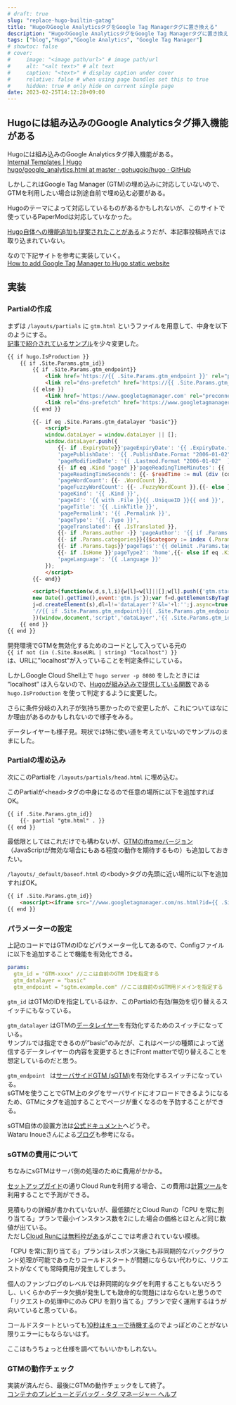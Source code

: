```yaml
---
# draft: true
slug: "replace-hugo-builtin-gatag"
title: "HugoのGoogle AnalyticsタグをGoogle Tag Managerタグに置き換える"
description: "HugoのGoogle AnalyticsタグをGoogle Tag Managerタグに置き換える方法"
tags: ["blog","Hugo","Google Analytics", "Google Tag Manager"]
# showtoc: false
# cover:
#     image: "<image path/url>" # image path/url
#     alt: "<alt text>" # alt text
#     caption: "<text>" # display caption under cover
#     relative: false # when using page bundles set this to true
#     hidden: true # only hide on current single page
date: 2023-02-25T14:12:28+09:00
---
```


## Hugoには組み込みのGoogle Analyticsタグ挿入機能がある

Hugoには組み込みのGoogle Analyticsタグ挿入機能がある。 \
[Internal Templates | Hugo](https://gohugo.io/templates/internal/#google-analytics) \
[hugo/google_analytics.html at master · gohugoio/hugo · GitHub](https://github.com/gohugoio/hugo/blob/master/tpl/tplimpl/embedded/templates/google_analytics.html)

しかしこれはGoogle Tag Manager (GTM)の埋め込みに対応していないので、GTMを利用したい場合は別途自前で埋め込む必要がある。

Hugoのテーマによって対応しているものがあるかもしれないが、このサイトで使っているPaperModは対応していなかった。

[Hugo自体への機能追加も提案されたことがある](https://github.com/gohugoio/hugo/pull/3956)ようだが、本記事投稿時点では取り込まれていない。

なので下記サイトを参考に実装していく。 \
[How to add Google Tag Manager to Hugo static website](https://martijnvanvreeden.nl/how-to-add-google-tag-manager-to-hugo-static-website/)


## 実装


### Partialの作成

まずは `/layouts/partials` に `gtm.html` というファイルを用意して、中身を以下のようにする。 \
[記事で紹介されているサンプル](https://github.com/martijnvv/GTM-integration-Hugo)を少々変更した。


```html
{{ if hugo.IsProduction }}
    {{ if .Site.Params.gtm_id}}
        {{ if .Site.Params.gtm_endpoint}}
            <link href='https://{{ .Site.Params.gtm_endpoint }}' rel="preconnect" crossorigin>
            <link rel="dns-prefetch" href='https://{{ .Site.Params.gtm_endpoint }}'>
        {{ else }}
            <link href='https://www.googletagmanager.com' rel="preconnect" crossorigin>
            <link rel="dns-prefetch" href='https://www.googletagmanager.com'>
        {{ end }}

        {{- if eq .Site.Params.gtm_datalayer "basic"}}
            <script>
            window.dataLayer = window.dataLayer || [];
            window.dataLayer.push({
                {{- if .ExpiryDate}}'pageExpiryDate': '{{ .ExpiryDate.format  "2006-01-02"  }}',{{- end }}
                'pagePublishDate': '{{ .PublishDate.Format "2006-01-02" }}',
                'pageModifiedDate': '{{ .Lastmod.Format "2006-01-02"  }}',
                {{- if eq .Kind "page" }}'pageReadingTimeMinutes': {{ .ReadingTime }},
                'pageReadingTimeSeconds': {{- $readTime := mul (div (countwords .Content) 220.0) 60 }}{{- math.Round $readTime}},
                'pageWordCount': {{- .WordCount }},
                'pageFuzzyWordCount': {{- .FuzzyWordCount }},{{- else }}{{- end }}
                'pageKind': '{{ .Kind }}',
                'pageId': '{{ with .File }}{{ .UniqueID }}{{ end }}',
                'pageTitle': '{{ .LinkTitle }}',
                'pagePermalink': '{{ .Permalink }}',
                'pageType': '{{ .Type }}',
                'pageTranslated': {{ .IsTranslated }},
                {{- if .Params.author -}} 'pageAuthor': '{{ if .Params.author -}}{{ .Params.author }}{{- else if .Site.Author.name -}}{{ .Site.Author.name }}{{- end }}',{{- end }}	
                {{- if .Params.categories}}{{$category := index (.Params.categories) 0}}'pageCategory':'{{ $category }}', {{- end }}
                {{- if .Params.tags}}'pageTags':'{{ delimit .Params.tags "|" }}', {{- end }}
                {{- if .IsHome }}'pageType2': 'home',{{- else if eq .Kind "taxonomy" }}'pageType2': 'tag',{{- else if eq .Type "page" }}'pageType2': 'page',{{- else }}'pageType2': 'post',{{- end }}
                'pageLanguage': '{{ .Language }}'
            });
            </script>
        {{- end}}

        <script>(function(w,d,s,l,i){w[l]=w[l]||[];w[l].push({'gtm.start':
        new Date().getTime(),event:'gtm.js'});var f=d.getElementsByTagName(s)[0],
        j=d.createElement(s),dl=l!='dataLayer'?'&l='+l:'';j.async=true;j.src=
        '//{{ if .Site.Params.gtm_endpoint}}{{ .Site.Params.gtm_endpoint }}{{ else }}www.googletagmanager.com{{ end }}/gtm.js?id='+i+dl;f.parentNode.insertBefore(j,f);
        })(window,document,'script','dataLayer','{{ .Site.Params.gtm_id }}');</script>
    {{ end }}
{{ end }}
```


開発環境でGTMを無効化するためのコードとして入っている元の \
 `{{ if not (in (.Site.BaseURL | string) "localhost") }}`  \
は、URLに”localhost”が入っていることを判定条件にしている。

しかしGoogle Cloud Shell上で `hugo server -p 8080` をしたときには “localhost” は入らないので、[Hugoが組み込みで提供している関数](https://gohugo.io/functions/hugo/)である `hugo.IsProduction` を使って判定するように変更した。

さらに条件分岐の入れ子が気持ち悪かったので変更したが、これについてはなにか理由があるのかもしれないので様子をみる。

データレイヤーも様子見。現状では特に使い道を考えていないのでサンプルのままにした。


### Partialの埋め込み

次にこのPartialを `/layouts/partials/head.html` に埋め込む。

このPartialが&lt;head>タグの中身になるので任意の場所に以下を追加すればOK。


```html
{{ if .Site.Params.gtm_id}}
    {{- partial "gtm.html" . }}
{{ end }}
```


最低限としてはこれだけでも構わないが、[GTMのiframeバージョン](https://developers.google.com/tag-manager/quickstart?hl=ja)（JavaScriptが無効な場合にもある程度の動作を期待するもの）も追加しておきたい。

`/layouts/_default/baseof.html` の&lt;body>タグの先頭に近い場所に以下を追加すればOK。


```html
{{ if .Site.Params.gtm_id}}
    <noscript><iframe src="//www.googletagmanager.com/ns.html?id={{ .Site.Params.gtm_id }}" height="0" width="0" style="display:none;visibility:hidden"></iframe></noscript>
{{ end }}
```



### パラメーターの設定

上記のコードではGTMのIDなどパラメーター化してあるので、Configファイルに以下を追加することで機能を有効化できる。


```yaml
params:
  gtm_id = "GTM-xxxx" //ここは自前のGTM IDを指定する
  gtm_datalayer = "basic"
  gtm_endpoint = "sgtm.example.com" //ここは自前のsGTM用ドメインを指定する
```


`gtm_id` はGTMのIDを指定しているほか、このPartialの有効/無効を切り替えるスイッチにもなっている。

`gtm_datalayer` はGTMの[データレイヤー](https://support.google.com/tagmanager/answer/6164391?hl=ja)を有効化するためのスイッチになっている。 \
サンプルでは指定できるのが”basic”のみだが、これはページの種類によって送信するデータレイヤーの内容を変更するときにFront matterで切り替えることを想定しているのだと思う。

`gtm_endpoint ` は[サーバサイドGTM (sGTM)](https://developers.google.com/tag-platform/tag-manager/server-side/intro?hl=ja)を有効化するスイッチになっている。 \
sGTMを使うことでGTM上のタグをサーバサイドにオフロードできるようになるため、GTMにタグを追加することでページが重くなるのを予防することができる。

sGTM自体の設置方法は[公式ドキュメント](https://developers.google.com/tag-platform/tag-manager/server-side/cloud-run-setup-guide?hl=ja)へどうぞ。 \
Wataru Inoueさんによる[ブログ](https://medium.com/google-cloud-jp/server-side-google-tag-manager-on-cloud-run-48451cee7f89)も参考になる。


### sGTMの費用について

ちなみにsGTMはサーバ側の処理のために費用がかかる。

[セットアップガイド](https://developers.google.com/tag-platform/tag-manager/server-side/cloud-run-setup-guide?hl=ja)の通りCloud Runを利用する場合、この費用は[計算ツール](https://developers.google.com/tag-platform/tag-manager/server-side/cloud-run-setup-guide?hl=ja#cloud_run_calculator)を利用することで予測ができる。

見積もりの詳細が書かれていないが、最低額だとCloud Runの「CPU を常に割り当てる」プランで最小インスタンス数を2にした場合の価格とほとんど同じ数値が出ている。 \
ただし[Cloud Runには無料枠がある](https://cloud.google.com/run/pricing?hl=ja)がここでは考慮されていない模様。

「CPU を常に割り当てる」プランはレスポンス後にも非同期的なバックグラウンド処理が可能であったりコールドスタートが問題にならない代わりに、リクエストがなくても常時費用が発生してしまう。

個人のファンブログのレベルでは非同期的なタグを利用することもないだろうし、いくらかのデータ欠損が発生しても致命的な問題にはならないと思うので「リクエストの処理中にのみ CPU を割り当てる」プランで安く運用するほうが向いていると思っている。

コールドスタートといっても[10秒はキューで待機する](https://cloud.google.com/run/docs/container-contract?hl=ja#startup)のでよっぽどのことがない限りエラーにもならないはず。

ここはもうちょっと仕様を調べてもいいかもしれない。


### GTMの動作チェック

実装が済んだら、最後にGTMの動作チェックをして終了。 \
[コンテナのプレビューとデバッグ - タグ マネージャー ヘルプ](https://support.google.com/tagmanager/answer/6107056?hl=ja)
